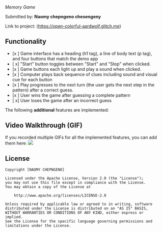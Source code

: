  *Memory Game*



Submitted by: **Naomy chepngeno chesengeny**



Link to project: (https://open-colorful-aardwolf.glitch.me)

##  Functionality



* [x ] Game interface has a heading (h1 tag), a line of body text (p tag), and four buttons that match the demo app
* [ x] "Start" button toggles between "Start" and "Stop" when clicked.
* [x ] Game buttons each light up and play a sound when clicked.
* [x ] Computer plays back sequence of clues including sound and visual cue for each button
* [x ] Play progresses to the next turn (the user gets the next step in the pattern) after a correct guess.
* [x ] User wins the game after guessing a complete pattern
* [ x] User loses the game after an incorrect guess



The following **additional** features are implemented:


## Video Walkthrough (GIF)
If you recorded multiple GIFs for all the implemented features, you can add them here:
![](https://i.imgur.com/AhWgdnm.gif)



## License

    Copyright [NAOMY CHEPNGENO]

    Licensed under the Apache License, Version 2.0 (the "License");
    you may not use this file except in compliance with the License.
    You may obtain a copy of the License at

        http://www.apache.org/licenses/LICENSE-2.0

    Unless required by applicable law or agreed to in writing, software
    distributed under the License is distributed on an "AS IS" BASIS,
    WITHOUT WARRANTIES OR CONDITIONS OF ANY KIND, either express or implied.
    See the License for the specific language governing permissions and
    limitations under the License.
